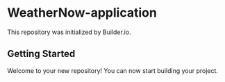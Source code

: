 # WeatherNow-application

This repository was initialized by Builder.io.

## Getting Started

Welcome to your new repository! You can now start building your project.
